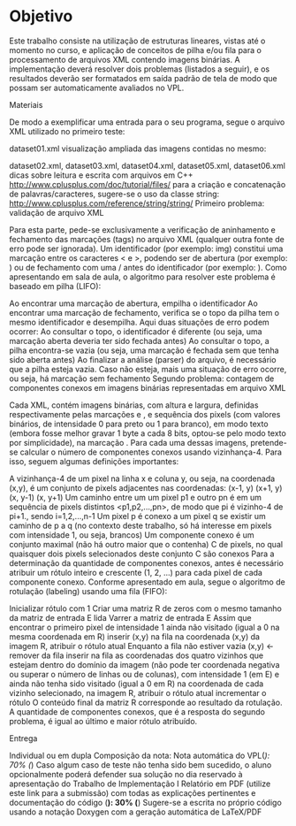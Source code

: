 # Objetivo

Este trabalho consiste na utilização de estruturas lineares, vistas até o momento no curso, e aplicação de conceitos de pilha e/ou fila para o processamento de arquivos XML contendo imagens binárias. A implementação deverá resolver dois problemas (listados a seguir), e os resultados deverão ser formatados em saída padrão de tela de modo que possam ser automaticamente avaliados no VPL.

Materiais

De modo a exemplificar uma entrada para o seu programa, segue o arquivo XML utilizado no primeiro teste:

dataset01.xml
visualização ampliada das imagens contidas no mesmo:


dataset02.xml, dataset03.xml, dataset04.xml, dataset05.xml, dataset06.xml
dicas sobre leitura e escrita com arquivos em C++
http://www.cplusplus.com/doc/tutorial/files/
para a criação e concatenação de palavras/caracteres, sugere-se o uso da classe string:
http://www.cplusplus.com/reference/string/string/
Primeiro problema: validação de arquivo XML

Para esta parte, pede-se exclusivamente a verificação de aninhamento e fechamento das marcações (tags) no arquivo XML (qualquer outra fonte de erro pode ser ignorada). Um identificador (por exemplo: img) constitui uma marcação entre os caracteres < e >, podendo ser de abertura (por exemplo: <img>) ou de fechamento com uma / antes do identificador (por exemplo: </img>). Como apresentando em sala de aula, o algoritmo para resolver este problema é baseado em pilha (LIFO):

Ao encontrar uma marcação de abertura, empilha o identificador
Ao encontrar uma marcação de fechamento, verifica se o topo da pilha tem o mesmo identificador e desempilha. Aqui duas situações de erro podem ocorrer:
Ao consultar o topo, o identificador é diferente (ou seja, uma marcação aberta deveria ter sido fechada antes)
Ao consultar o topo, a pilha encontra-se vazia (ou seja, uma marcação é fechada sem que tenha sido aberta antes)
Ao finalizar a análise (parser) do arquivo, é necessário que a pilha esteja vazia. Caso não esteja, mais uma situação de erro ocorre, ou seja, há marcação sem fechamento
Segundo problema: contagem de componentes conexos em imagens binárias representadas em arquivo XML

Cada XML, contém imagens binárias, com altura e largura, definidas respectivamente pelas marcações <height> e <width>, e sequência dos pixels (com valores binários, de intensidade 0 para preto ou 1 para branco), em modo texto (embora fosse melhor gravar 1 byte a cada 8 bits, optou-se pelo modo texto por simplicidade), na marcação <data>. Para cada uma dessas imagens, pretende-se calcular o número de componentes conexos usando vizinhança-4. Para isso, seguem algumas definições importantes:

A vizinhança-4 de um pixel na linha x e coluna y, ou seja, na coordenada (x,y), é um conjunto de pixels adjacentes nas coordenadas:
(x-1, y)
(x+1, y)
(x, y-1)
(x, y+1)
Um caminho entre um um pixel p1 e outro pn é em um sequência de pixels distintos <p1,p2,...,pn>, de modo que pi é vizinho-4 de pi+1., sendo i=1,2,...,n-1
Um pixel p é conexo a um pixel q se existir um caminho de p a q (no contexto deste trabalho, só há interesse em pixels com intensidade 1, ou seja, brancos)
Um componente conexo é um conjunto maximal (não há outro maior que o contenha) C de pixels, no qual quaisquer dois pixels selecionados deste conjunto C são conexos
Para a determinação da quantidade de componentes conexos, antes é necessário atribuir um rótulo inteiro e crescente (1, 2, ...) para cada pixel de cada componente conexo. Conforme apresentado em aula, segue o algoritmo de rotulação (labeling) usando uma fila (FIFO):

Inicializar rótulo com 1
Criar uma matriz R de zeros com o mesmo tamanho da matriz de entrada E lida
Varrer a matriz de entrada E
Assim que encontrar o primeiro pixel de intensidade 1 ainda não visitado (igual a 0 na mesma coordenada em R)
inserir (x,y) na fila
na coordenada (x,y) da imagem R, atribuir o rótulo atual
Enquanto a fila não estiver vazia
(x,y) ← remover da fila
inserir na fila as coordenadas dos quatro vizinhos que estejam dentro do domínio da imagem (não pode ter coordenada negativa ou superar o número de linhas ou de colunas), com intensidade 1 (em E) e ainda não tenha sido visitado (igual a 0 em R)
na coordenada de cada vizinho selecionado, na imagem R, atribuir o rótulo atual
incrementar o rótulo
O conteúdo final da matriz R corresponde ao resultado da rotulação. A quantidade de componentes conexos, que é a resposta do segundo problema, é igual ao último e maior rótulo atribuído.

Entrega

Individual ou em dupla
Composição da nota:
Nota automática do VPL(*): 70%
(*) Caso algum caso de teste não tenha sido bem sucedido, o aluno opcionalmente poderá defender sua solução no dia reservado à apresentação do Trabalho de Implementação I
Relatório em PDF (utilize este link para a submissão) com todas as explicações pertinentes e documentação do código (**): 30%
(**) Sugere-se a escrita no próprio código usando a notação Doxygen com a geração automática de LaTeX/PDF
